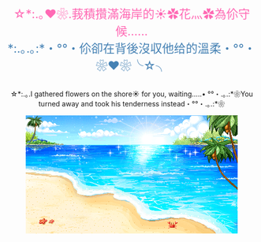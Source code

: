<p align="center">
  <img src="https://via.placeholder.com/1x1.png" width="600" height="1">
  <br>
  <span style="font-size:24px; color:#ff69b4;">☆*:.｡❤❀.莪積攢滿海岸的☀✿花灬✿為伱守候…...</span><br>
  <span style="font-size:24px; color:#4682b4;">*:.｡.｡:*・°°・伱卻在背後沒収他给的溫柔・°°・❀❤❀╰☆╮</span><br>
  <img src="https://via.placeholder.com/1x1.png" width="600" height="1">
</p>
<p align="center">
☆*:.｡.I gathered flowers on the shore☀ for you, waiting…..• 
°°・.｡.:*❀You turned away and took his tenderness instead・°°・.｡.:*❀
</p>

<p align="center">
  <img src="./Img/beachSunny.gif" alt="beachGif">
</p>


